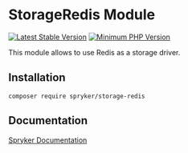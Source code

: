 # StorageRedis Module
[![Latest Stable Version](https://poser.pugx.org/spryker/storage-redis/v/stable.svg)](https://packagist.org/packages/spryker/storage-redis)
[![Minimum PHP Version](https://img.shields.io/badge/php-%3E%3D%207.4-8892BF.svg)](https://php.net/)

This module allows to use Redis as a storage driver.

## Installation

```
composer require spryker/storage-redis
```

## Documentation

[Spryker Documentation](https://docs.spryker.com)
